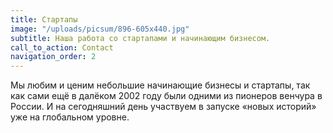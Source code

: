 ```yaml
---
title: Стартапы
image: "/uploads/picsum/896-605x440.jpg"
subtitle: Наша работа со стартапами и начинающим бизнесом.
call_to_action: Contact
navigation_order: 2
---
```


Мы любим и ценим небольшие начинающие бизнесы и стартапы, так как сами ещё в далёком 2002 году были одними из пионеров венчура в России. И на сегодняшний день участвуем в запуске «новых историй» уже на глобальном уровне.

